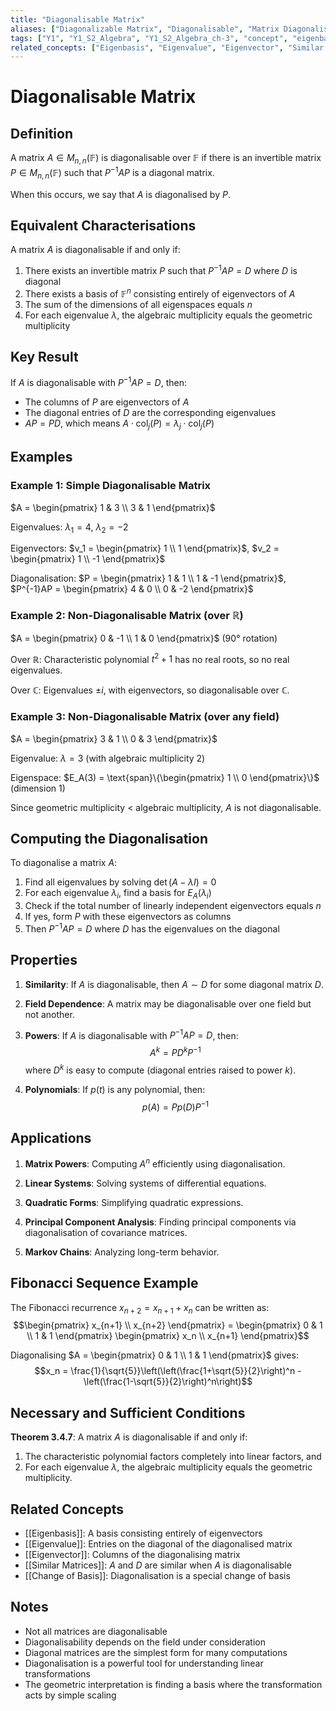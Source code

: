 ```yaml
---
title: "Diagonalisable Matrix"
aliases: ["Diagonalizable Matrix", "Diagonalisable", "Matrix Diagonalisation"]
tags: ["Y1", "Y1_S2_Algebra", "Y1_S2_Algebra_ch-3", "concept", "eigenbasis", "eigenvalue", "eigenvector", "similar-matrices", "change-of-basis", "algebraic-multiplicity", "geometric-multiplicity", "matrix-powers", "linear-algebra", "matrix-theory"]
related_concepts: ["Eigenbasis", "Eigenvalue", "Eigenvector", "Similar Matrices", "Change of Basis Matrix", "Algebraic Multiplicity", "Geometric Multiplicity", "Matrix Powers via Diagonalisation", "Field"]
---
```


# Diagonalisable Matrix

## Definition
A matrix $A \in M_{n,n}(\mathbb{F})$ is diagonalisable over $\mathbb{F}$ if there is an invertible matrix $P \in M_{n,n}(\mathbb{F})$ such that $P^{-1}AP$ is a diagonal matrix.

When this occurs, we say that $A$ is diagonalised by $P$.

## Equivalent Characterisations
A matrix $A$ is diagonalisable if and only if:
1. There exists an invertible matrix $P$ such that $P^{-1}AP = D$ where $D$ is diagonal
2. There exists a basis of $\mathbb{F}^n$ consisting entirely of eigenvectors of $A$
3. The sum of the dimensions of all eigenspaces equals $n$
4. For each eigenvalue $\lambda$, the algebraic multiplicity equals the geometric multiplicity

## Key Result
If $A$ is diagonalisable with $P^{-1}AP = D$, then:
- The columns of $P$ are eigenvectors of $A$
- The diagonal entries of $D$ are the corresponding eigenvalues
- $AP = PD$, which means $A \cdot \text{col}_j(P) = \lambda_j \cdot \text{col}_j(P)$

## Examples
### Example 1: Simple Diagonalisable Matrix
$A = \begin{pmatrix} 1 & 3 \\ 3 & 1 \end{pmatrix}$

Eigenvalues: $\lambda_1 = 4$, $\lambda_2 = -2$

Eigenvectors: $v_1 = \begin{pmatrix} 1 \\ 1 \end{pmatrix}$, $v_2 = \begin{pmatrix} 1 \\ -1 \end{pmatrix}$

Diagonalisation: $P = \begin{pmatrix} 1 & 1 \\ 1 & -1 \end{pmatrix}$, $P^{-1}AP = \begin{pmatrix} 4 & 0 \\ 0 & -2 \end{pmatrix}$

### Example 2: Non-Diagonalisable Matrix (over ℝ)
$A = \begin{pmatrix} 0 & -1 \\ 1 & 0 \end{pmatrix}$ (90° rotation)

Over $\mathbb{R}$: Characteristic polynomial $t^2 + 1$ has no real roots, so no real eigenvalues.

Over $\mathbb{C}$: Eigenvalues $\pm i$, with eigenvectors, so diagonalisable over $\mathbb{C}$.

### Example 3: Non-Diagonalisable Matrix (over any field)
$A = \begin{pmatrix} 3 & 1 \\ 0 & 3 \end{pmatrix}$

Eigenvalue: $\lambda = 3$ (with algebraic multiplicity 2)

Eigenspace: $E_A(3) = \text{span}\{\begin{pmatrix} 1 \\ 0 \end{pmatrix}\}$ (dimension 1)

Since geometric multiplicity < algebraic multiplicity, $A$ is not diagonalisable.

## Computing the Diagonalisation
To diagonalise a matrix $A$:
1. Find all eigenvalues by solving $\det(A - \lambda I) = 0$
2. For each eigenvalue $\lambda_i$, find a basis for $E_A(\lambda_i)$
3. Check if the total number of linearly independent eigenvectors equals $n$
4. If yes, form $P$ with these eigenvectors as columns
5. Then $P^{-1}AP = D$ where $D$ has the eigenvalues on the diagonal

## Properties
1. **Similarity**: If $A$ is diagonalisable, then $A \sim D$ for some diagonal matrix $D$.

2. **Field Dependence**: A matrix may be diagonalisable over one field but not another.

3. **Powers**: If $A$ is diagonalisable with $P^{-1}AP = D$, then:
   $$A^k = PD^kP^{-1}$$
   where $D^k$ is easy to compute (diagonal entries raised to power $k$).

4. **Polynomials**: If $p(t)$ is any polynomial, then:
   $$p(A) = Pp(D)P^{-1}$$

## Applications
1. **Matrix Powers**: Computing $A^n$ efficiently using diagonalisation.

2. **Linear Systems**: Solving systems of differential equations.

3. **Quadratic Forms**: Simplifying quadratic expressions.

4. **Principal Component Analysis**: Finding principal components via diagonalisation of covariance matrices.

5. **Markov Chains**: Analyzing long-term behavior.

## Fibonacci Sequence Example
The Fibonacci recurrence $x_{n+2} = x_{n+1} + x_n$ can be written as:
$$\begin{pmatrix} x_{n+1} \\ x_{n+2} \end{pmatrix} = \begin{pmatrix} 0 & 1 \\ 1 & 1 \end{pmatrix} \begin{pmatrix} x_n \\ x_{n+1} \end{pmatrix}$$

Diagonalising $A = \begin{pmatrix} 0 & 1 \\ 1 & 1 \end{pmatrix}$ gives:
$$x_n = \frac{1}{\sqrt{5}}\left(\left(\frac{1+\sqrt{5}}{2}\right)^n - \left(\frac{1-\sqrt{5}}{2}\right)^n\right)$$

## Necessary and Sufficient Conditions
**Theorem 3.4.7**: A matrix $A$ is diagonalisable if and only if:
1. The characteristic polynomial factors completely into linear factors, and
2. For each eigenvalue $\lambda$, the algebraic multiplicity equals the geometric multiplicity.

## Related Concepts
- [[Eigenbasis]]: A basis consisting entirely of eigenvectors
- [[Eigenvalue]]: Entries on the diagonal of the diagonalised matrix
- [[Eigenvector]]: Columns of the diagonalising matrix
- [[Similar Matrices]]: $A$ and $D$ are similar when $A$ is diagonalisable
- [[Change of Basis]]: Diagonalisation is a special change of basis

## Notes
- Not all matrices are diagonalisable
- Diagonalisability depends on the field under consideration
- Diagonal matrices are the simplest form for many computations
- Diagonalisation is a powerful tool for understanding linear transformations
- The geometric interpretation is finding a basis where the transformation acts by simple scaling
